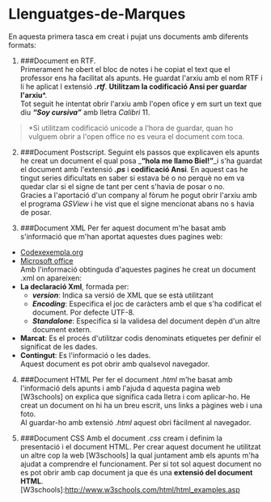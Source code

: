 # Llenguatges-de-Marques
En aquesta primera tasca em creat i pujat uns documents amb diferents formats:

1. ###Document en RTF.  
Primerament he obert el bloc de notes i he copiat el text que el professor ens ha facilitat als apunts. He guardat l'arxiu amb el nom RTF  i li he aplicat l extensió _**.rtf**_. **Utilitzam la codificació Ansi per guardar l'arxiu***.  
 Tot seguit he intentat obrir l'arxiu amb l'open ofice y em surt un text que diu _**“Soy cursiva”**_ amb lletra _Calibri_ 11.  
> *Si utilitzam codificació unicode a l'hora de guardar, quan ho vulguem obrir a l'open office no es veura el document com toca.

2. ###Document Postscript.
Seguint els passos que explicaven els apunts he creat un document el qual posa _**“hola me llamo Biel!”**_i s'ha guardat el document amb l'extensió _**.ps**_ i **codificació Ansi**. 
En aquest cas he tingut series dificultats en saber si estava bé o no perquè no em va quedar clar si el signe de tant per cent s'havia de posar o no.  
Gracies a l'aportació d'un company al fòrum he pogut obrir l'arxiu amb el programa _GSView_ i he vist que el signe mencionat abans no s havia de posar.

3. ###Document XML
Per fer aquest document m'he basat amb s'informació que m'han aportat aquestes dues pagines web:
 * [Codexexempla.org](http://www.codexexempla.org/curso/curso_1_1.php)
 * [Microsoft office](https://support.office.com/es-es/article/XML-para-principiantes-a87d234d-4c2e-4409-9cbc-45e4eb857d44)  
Amb l'informació obtinguda d'aquestes pagines he creat un document .xml on apareixen:  
  * **La declaració Xml**, formada per:   
    * **_version_**: Indica sa versió de XML que se està utilitzant
    * **_Encoding_**: Especifica el joc de caràcters amb el que s'ha codificat el document. Por defecte  UTF-8.
    * **_Standalone_**: Especifica si la validesa del document depèn d'un altre document extern.   
  * **Marcat**: Es el procés d'utilitzar codis denominats etiquetes per definir el significat de les dades.  
  * **Contingut**: Es l'informació o les dades.  
Aquest document es pot obrir amb qualsevol navegador. 

4. ###Document HTML 
Per fer el document _.html_ m'he basat amb l'informació dels apunts i amb l'ajuda d aquesta pagina web [W3schools] on explica que significa cada lletra i com aplicar-ho.
He creat un document on hi ha un breu escrit, uns links a pàgines web i una foto.  
Al guardar-ho amb extensió _.html_ aquest obri fàcilment al navegador.

5. ###Document CSS
Amb el document _.css_ cream i definim la presentació i el document HTML. Per crear aquest document he utilitzat un altre cop la web [W3schools] la qual juntament amb els apunts m'ha ajudat a comprendre el funcionament.
Per si tot sol aquest document no es pot obrir amb cap document ja que és una **extensió del document HTML**.
[W3schools]:http://www.w3schools.com/html/html_examples.asp
